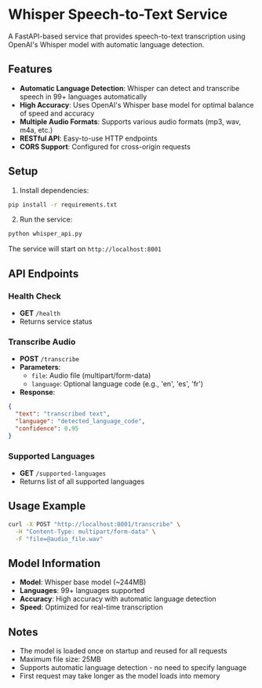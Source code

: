 # Whisper Speech-to-Text Service

A FastAPI-based service that provides speech-to-text transcription using OpenAI's Whisper model with automatic language detection.

## Features

- **Automatic Language Detection**: Whisper can detect and transcribe speech in 99+ languages automatically
- **High Accuracy**: Uses OpenAI's Whisper base model for optimal balance of speed and accuracy
- **Multiple Audio Formats**: Supports various audio formats (mp3, wav, m4a, etc.)
- **RESTful API**: Easy-to-use HTTP endpoints
- **CORS Support**: Configured for cross-origin requests

## Setup

1. Install dependencies:
```bash
pip install -r requirements.txt
```

2. Run the service:
```bash
python whisper_api.py
```

The service will start on `http://localhost:8001`

## API Endpoints

### Health Check
- **GET** `/health`
- Returns service status

### Transcribe Audio
- **POST** `/transcribe`
- **Parameters**:
  - `file`: Audio file (multipart/form-data)
  - `language`: Optional language code (e.g., 'en', 'es', 'fr')
- **Response**:
```json
{
  "text": "transcribed text",
  "language": "detected_language_code",
  "confidence": 0.95
}
```

### Supported Languages
- **GET** `/supported-languages`
- Returns list of all supported languages

## Usage Example

```bash
curl -X POST "http://localhost:8001/transcribe" \
  -H "Content-Type: multipart/form-data" \
  -F "file=@audio_file.wav"
```

## Model Information

- **Model**: Whisper base model (~244MB)
- **Languages**: 99+ languages supported
- **Accuracy**: High accuracy with automatic language detection
- **Speed**: Optimized for real-time transcription

## Notes

- The model is loaded once on startup and reused for all requests
- Maximum file size: 25MB
- Supports automatic language detection - no need to specify language
- First request may take longer as the model loads into memory

